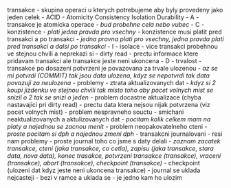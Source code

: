 transakce
	- skupina operaci u kterych potrebujeme aby byly provedeny jako jeden celek
	- ACID
		- Atomicity Consistency Isolation Durability
		- A 
			- transakce je atomicka operace
			- *bud probehne cela nebo vubec*
		- C
			- konzistence
			- *plati jedna pravda pro vsechny*
			- konzistence musi platit pred transakci a po transakci
			- *jedna pravna plati pro vsechny, jedna pravda plati pred transakci a dalsi po transakci*
		- I
			- isolace
			- vice transakci probehnou ve stejnou chvili a neprekazi si
			- dirty read
				- prectu informace ktere pridavam transakci ale transakce jeste neni ukoncena
		- D
			- trvalost
			- transakce po dosazeni potvrzeni je povazovana za trvale ulozenou
			- *az se mi potvrdi (COMMIT) tak jsou data ulozena, kdyz se nepotvrdi tak data povazuji za neulozena*
	- problemy
		- ztrata aktualizovanych dat
			- *kdyz si 2 koupi jizdenku ve stejnou chvili tak misto toho aby pocet volnych mist se snizil o 2 tak se snizi o jeden*
		- problem docastne aktualizace (chyba nastavajici pri dirty read)
			- prectu data ktera nejsou nijak potvrzena (viz pocet volnych mist)
		- problem nespravneho souctu
			- smichani neaktualizovanych a aktulizovanych dat
				- *pocitam kolik celkem mam na platy a najednou se zacnou menit*
		- problem neopakovatelneho cteni
			- *proste pocitam si dph a najednou zmeni dph*
	- transakcni journalovani
		- resi nam problemy
		- proste journal toho co jsme s daty delali
		- *zaznam zacatek transakce, cteni (jaka transakce, co cetla), zapisu (jaka transakce, stara data, nova data), konec trasakce, potvrzeni transakce (transakce), vraceni (transakce), abort (transakce), checkpoint (transakce)*
			- checkpoint (ulozeni dat kdyz jeste neni ukoncena transakce)
		- journal se uklada nejcasteji 
			- bezi v ramce a uklada se
			- je jedno kam ho ulozim